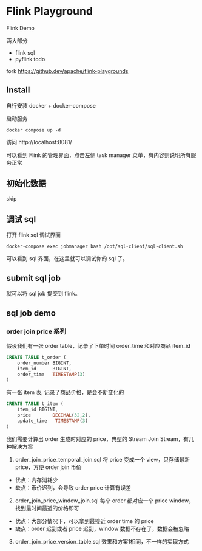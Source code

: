 # Flink Playground

Flink Demo 

两大部分

- flink sql
- pyflink todo

fork https://github.dev/apache/flink-playgrounds

## Install

自行安装 docker + docker-compose

启动服务
```shell
docker compose up -d
```

访问  http://localhost:8081/

可以看到 Flink 的管理界面，点击左侧 task manager 菜单，有内容则说明所有服务正常


## 初始化数据
skip

## 调试 sql

打开 flink sql 调试界面
```shell
docker-compose exec jobmanager bash /opt/sql-client/sql-client.sh
```
可以看到 sql 界面，在这里就可以调试你的 sql 了。

## submit sql job

就可以将 sql job 提交到 flink。

## sql job demo

### order join price 系列
假设我们有一张 order table，记录了下单时间 order_time 和对应商品 item_id
```sql
CREATE TABLE t_order (
    order_number BIGINT,
    item_id      BIGINT,
    order_time   TIMESTAMP(3)
)
```

有一张 item 表, 记录了商品价格，是会不断变化的
```sql
CREATE TABLE t_item (
    item_id BIGINT,
    price        DECIMAL(32,2),
    update_time   TIMESTAMP(3)
)
```

我们需要计算出 order 生成时对应的 price，典型的  Stream Join Stream，有几种解决方案


1. order_join_price_temporal_join.sql
将 price 变成一个 view，只存储最新 price，方便 order join 币价


- 优点：内存消耗少
- 缺点：币价迟到，会导致 order price 计算有误差


2. order_join_price_window_join.sql
每个 order 都对应一个 price window，找到最时间最近的价格即可


- 优点：大部分情况下，可以拿到最接近 order time 的 price
- 缺点：order 迟到或者 price 迟到，window 数据不存在了，数据会被忽略


3. order_join_price_version_table.sql
效果和方案1相同，不一样的实现方式  